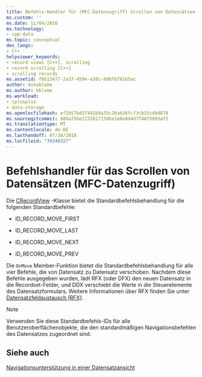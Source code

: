 ```yaml
---
title: Befehls-Handler für (MFC-Datenzugriff) Scrollen von Datensätzen | Microsoft-Dokumentation
ms.custom: ''
ms.date: 11/04/2016
ms.technology:
- cpp-data
ms.topic: conceptual
dev_langs:
- C++
helpviewer_keywords:
- record views [C++], scrolling
- record scrolling [C++]
- scrolling records
ms.assetid: f8b13477-2a37-459e-a30c-806fb78165ac
author: mikeblome
ms.author: mblome
ms.workload:
- cplusplus
- data-storage
ms.openlocfilehash: ef2b57bd37441b9a35c26ab36fcf3cb15cd0d878
ms.sourcegitcommit: 889a75be1232817150be1e0e8d4d7f48f5993af2
ms.translationtype: MT
ms.contentlocale: de-DE
ms.lasthandoff: 07/30/2018
ms.locfileid: "39340327"
---
```

# <a name="command-handlers-for-record-scrolling--mfc-data-access"></a>Befehlshandler für das Scrollen von Datensätzen (MFC-Datenzugriff)
Die [CRecordView](../mfc/reference/crecordview-class.md) -Klasse bietet die Standardbefehlsbehandlung für die folgenden Standardbefehle:  
  
-   ID_RECORD_MOVE_FIRST  
  
-   ID_RECORD_MOVE_LAST  
  
-   ID_RECORD_MOVE_NEXT  
  
-   ID_RECORD_MOVE_PREV  
  
 Die `OnMove` Member-Funktion bietet die Standardbefehlsbehandlung für alle vier Befehle, die von Datensatz zu Datensatz verschoben. Nachdem diese Befehle ausgegeben wurden, lädt RFX (oder DFX) den neuen Datensatz in die Recordset-Felder, und DDX verschiebt die Werte in die Steuerelemente des Datensatzformulars. Weitere Informationen über RFX finden Sie unter [Datensatzfeldaustausch (RFX)](../data/odbc/record-field-exchange-rfx.md).  
  
> [!NOTE]
>  Verwenden Sie diese Standardbefehls-IDs für alle Benutzeroberflächenobjekte, die den standardmäßigen Navigationsbefehlen des Datensatzes zugeordnet sind.  
  
## <a name="see-also"></a>Siehe auch  
 [Navigationsunterstützung in einer Datensatzansicht](../data/supporting-navigation-in-a-record-view-mfc-data-access.md)